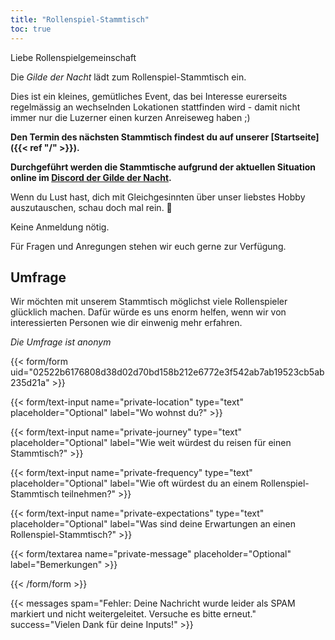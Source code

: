 ```yaml
---
title: "Rollenspiel-Stammtisch"
toc: true
---
```


Liebe Rollenspielgemeinschaft

Die _Gilde der Nacht_ lädt zum Rollenspiel-Stammtisch ein.

Dies ist ein kleines, gemütliches Event, das bei Interesse eurerseits regelmässig an wechselnden Lokationen stattfinden wird - damit nicht immer nur die Luzerner einen kurzen Anreiseweg haben ;)

**Den Termin des nächsten Stammtisch findest du auf unserer [Startseite]({{< ref "/" >}}).**

**Durchgeführt werden die Stammtische aufgrund der aktuellen Situation online im [Discord der Gilde der Nacht](https://discord.gg/G7mkTTB).**

Wenn du Lust hast, dich mit Gleichgesinnten über unser liebstes Hobby auszutauschen, schau doch mal rein. 🎲

Keine Anmeldung nötig.

Für Fragen und Anregungen stehen wir euch gerne zur Verfügung.

## Umfrage

Wir möchten mit unserem Stammtisch möglichst viele Rollenspieler glücklich machen. Dafür würde es uns enorm helfen, wenn wir von interessierten Personen wie dir einwenig mehr erfahren.

_Die Umfrage ist anonym_

{{< form/form uid="02522b6176808d38d02d70bd158b212e6772e3f542ab7ab19523cb5ab235d21a" >}}

{{< form/text-input name="private-location" type="text" placeholder="Optional" label="Wo wohnst du?" >}}

{{< form/text-input name="private-journey" type="text" placeholder="Optional" label="Wie weit würdest du reisen für einen Stammtisch?" >}}

{{< form/text-input name="private-frequency" type="text" placeholder="Optional" label="Wie oft würdest du an einem Rollenspiel-Stammtisch teilnehmen?" >}}

{{< form/text-input name="private-expectations" type="text" placeholder="Optional" label="Was sind deine Erwartungen an einen Rollenspiel-Stammtisch?" >}}

{{< form/textarea name="private-message" placeholder="Optional" label="Bemerkungen" >}}

{{< /form/form >}}

{{< messages spam="Fehler: Deine Nachricht wurde leider als SPAM markiert und nicht weitergeleitet. Versuche es bitte erneut." success="Vielen Dank für deine Inputs!" >}}
